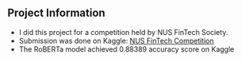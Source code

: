 ## Project Information
- I did this project for a competition held by NUS FinTech Society. 
- Submission was done on Kaggle: [NUS FinTech Competition](https://www.kaggle.com/c/nus-fintech-news-headline-sentiment-analysis/leaderboard)
- The RoBERTa model achieved 0.88389 accuracy score on Kaggle
